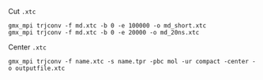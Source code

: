 Cut `.xtc`
```
gmx_mpi trjconv -f md.xtc -b 0 -e 100000 -o md_short.xtc
gmx_mpi trjconv -f md.xtc -b 0 -e 20000 -o md_20ns.xtc
```

Center `.xtc`
```
gmx_mpi trjconv -f name.xtc -s name.tpr -pbc mol -ur compact -center -o outputfile.xtc
```
